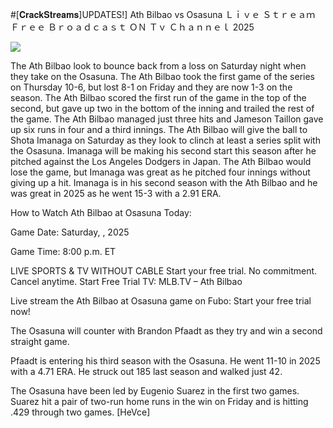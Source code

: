 #[𝐂𝐫𝐚𝐜𝐤𝐒𝐭𝐫𝐞𝐚𝐦𝐬]UPDATES!] Ath Bilbao vs Osasuna Ｌｉｖｅ Ｓｔｒｅａｍ Ｆｒｅｅ Ｂｒｏａｄｃａｓｔ ＯＮ Ｔｖ Ｃｈａｎｎｅｌ  2025  
  
  
[![](https://i.imgur.com/qSNzIqt.png)](https://movie.rssnews.media/WPhenzVoU.php)  
  
The Ath Bilbao look to bounce back from a loss on Saturday night when they take on the Osasuna. The Ath Bilbao took the first game of the series on Thursday 10-6, but lost 8-1 on Friday and they are now 1-3 on the season. The Ath Bilbao scored the first run of the game in the top of the second, but gave up two in the bottom of the inning and trailed the rest of the game. The Ath Bilbao managed just three hits and Jameson Taillon gave up six runs in four and a third innings. The Ath Bilbao will give the ball to Shota Imanaga on Saturday as they look to clinch at least a series split with the Osasuna. Imanaga will be making his second start this season after he pitched against the Los Angeles Dodgers in Japan. The Ath Bilbao would lose the game, but Imanaga was great as he pitched four innings without giving up a hit. Imanaga is in his second season with the Ath Bilbao and he was great in 2025 as he went 15-3 with a 2.91 ERA.

How to Watch Ath Bilbao at Osasuna Today:

Game Date: Saturday, , 2025

Game Time: 8:00 p.m. ET

LIVE SPORTS & TV WITHOUT CABLE
Start your free trial. No commitment. Cancel anytime.
Start Free Trial
TV: MLB.TV – Ath Bilbao

Live stream the Ath Bilbao at Osasuna game on Fubo: Start your free trial now!

The Osasuna will counter with Brandon Pfaadt as they try and win a second straight game.

Pfaadt is entering his third season with the Osasuna. He went 11-10 in 2025 with a 4.71 ERA. He struck out 185 last season and walked just 42.

The Osasuna have been led by Eugenio Suarez in the first two games. Suarez hit a pair of two-run home runs in the win on Friday and is hitting .429 through two games. [HeVce]